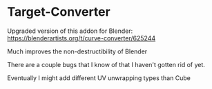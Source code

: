 # Target-Converter
Upgraded version of this addon for Blender:
https://blenderartists.org/t/curve-converter/625244

Much improves the non-destructibility of Blender


There are a couple bugs that I know of that I haven't gotten rid of yet.

Eventually I might add different UV unwrapping types than Cube
